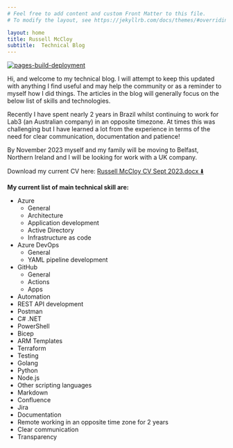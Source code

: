 ```yaml
---
# Feel free to add content and custom Front Matter to this file.
# To modify the layout, see https://jekyllrb.com/docs/themes/#overriding-theme-defaults

layout: home
title: Russell McCloy
subtitle:  Technical Blog
---
```


[![pages-build-deployment](https://github.com/russellmccloy/russellmccloy.github.io/actions/workflows/pages/pages-build-deployment/badge.svg)](https://github.com/russellmccloy/russellmccloy.github.io/actions/workflows/pages/pages-build-deployment)

Hi, and welcome to my technical blog. I will attempt to keep this updated with anything I find useful and may help the community or as a reminder to myself how I did things. The articles in the blog will generally focus on the below list of skills and technologies.

Recently I have spent nearly 2 years in Brazil whilst continuing to work for Lab3 (an Australian company) in an opposite timezone. At times this was challenging  but I have learned a lot from the experience in terms of the need for clear communication, documentation and patience!

By November 2023 myself and my family will be moving to Belfast, Northern Ireland and I will be looking for work with a UK company.

Download my current CV here: [Russell McCloy CV Sept 2023.docx ⬇️](https://drive.google.com/uc?export=download&id=1a_oHOOClo0JGEa1EJnQOSzjYp4cMhF-K)



**My current list of main technical skill are:**

- Azure
  - General
  - Architecture
  - Application development
  - Active Directory
  - Infrastructure as code
- Azure DevOps
  - General
  - YAML pipeline development
- GitHub
  - General
  - Actions
  - Apps
- Automation
- REST API development
- Postman
- C# .NET
- PowerShell
- Bicep
- ARM Templates
- Terraform
- Testing
- Golang
- Python
- Node.js
- Other scripting languages
- Markdown
- Confluence
- Jira
- Documentation
- Remote working in an opposite time zone for 2 years
- Clear communication
- Transparency
